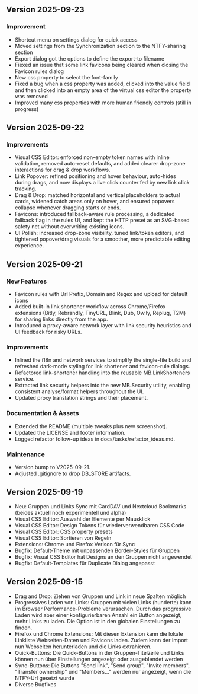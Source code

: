 ## Version 2025-09-23

### Improvement

- Shortcut menu on settings dialog for quick access
- Moved settings from the Synchronization section to the NTFY-sharing section
- Export dialog got the options to define the export-to filename
- Fiexed an issue that some link favicons being cleared when closing the Favicon rules dialog
- New css property to select the font-family
- Fixed a bug when a css property was added, clicked into the value field and then clicked into an empty area of the virtual css editor the property was removed
- Improved many css properties with more human friendly controls (still in progress)


## Version 2025-09-22

### Improvements

- Visual CSS Editor: enforced non-empty token names with inline validation, removed auto-reset defaults, and added clearer drop-zone interactions for drag & drop workflows.
- Link Popover: refined positioning and hover behaviour, auto-hides during drags, and now displays a live click counter fed by new link click tracking.
- Drag & Drop: matched horizontal and vertical placeholders to actual cards, widened catch areas only on hover, and ensured popovers collapse whenever dragging starts or ends.
- Favicons: introduced fallback-aware rule processing, a dedicated fallback flag in the rules UI, and kept the HTTP preset as an SVG-based safety net without overwriting existing icons.
- UI Polish: increased drop-zone visibility, tuned link/token editors, and tightened popover/drag visuals for a smoother, more predictable editing experience.


## Version 2025-09-21

### New Features

- Favicon rules with Url Prefix, Domain and Regex and upload for default icons
- Added built-in link shortener workflow across Chrome/Firefox extensions (Bitly, Rebrandly, TinyURL, Blink, Dub, Ow.ly, Replug, T2M) for sharing links directly from the app.
- Introduced a proxy-aware network layer with link security heuristics and UI feedback for risky URLs.

### Improvements

- Inlined the i18n and network services to simplify the single-file build and refreshed dark-mode styling for link shortener and favicon-rule dialogs.
- Refactored link-shortener handling into the reusable MB.LinkShorteners service.
- Extracted link security helpers into the new MB.Security utility, enabling consistent analyse/format helpers throughout the UI.
- Updated proxy translation strings and their placement.

### Documentation & Assets

- Extended the README (multiple tweaks plus new screenshot).
- Updated the LICENSE and footer information.
- Logged refactor follow-up ideas in docs/tasks/refactor_ideas.md.

### Maintenance

- Version bump to V2025-09-21.
- Adjusted .gitignore to drop DB_STORE artifacts.


## Version 2025-09-19

- Neu: Gruppen und Links Sync mit CardDAV und Nextcloud Bookmarks (beides aktuell noch experimentell und alpha)
- Visual CSS Editor: Auswahl der Elemente per Mausklick
- Visual CSS Editor: Design Tokens für wiederverwendbaren CSS Code
- Visual CSS Editor: CSS property presets
- Visual CSS Editor: Sortieren von Regeln
- Extensions: Chrome und Firefox Verison für Sync
- Bugfix: Default-Theme mit unpassenden Border-Styles für Gruppen
- Bugfix: Visual CSS Editor hat Designs an den Gruppen nicht angewendet
- Bugfix: Default-Templates für Duplicate Dialog angepasst


## Version 2025-09-15

- Drag and Drop: Ziehen von Gruppen und Link in neue Spalten möglich
- Progressives Laden von Links: Gruppen mit vielen Links (hunderte) kann im Browser Performance-Probleme verursachen. Durch das progressive Laden wird aber einer konfigurierbaren Anzahl ein Button angezeigt, mehr Links zu laden. Die Option ist in den globalen Einstellungen zu finden.
- Firefox und Chrome Extensions: Mit diesen Extension kann die lokale Linkliste Webseiten-Daten und Favicons laden. Zudem kann der Import nun Webseiten herunterladen und die Links extrahieren.
- Quick-Buttons: Die Quick-Buttons in der Gruppen-Titelzeile und Links können nun über Einstellungen angezeigt oder ausgeblendet werden
- Sync-Buttons: Die Buttons "Send link", "Send group", "Invite members", "Transfer ownership" und "Members..." werden nur angezeigt, wenn die NTFY-Url gesetzt wurde
- Diverse Bugfixes